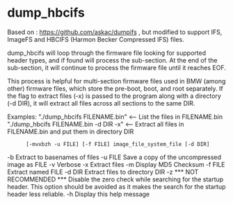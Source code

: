 # dump_hbcifs

Based on : https://github.com/askac/dumpifs , but modified to support IFS, ImageFS and HBCIFS (Harmon Becker Compressed IFS) files.

dump_hbcifs will loop through the firmware file looking for supported header types, and if found will process the sub-section. At the end of the sub-section, it will continue to process the firmware file until it reaches EOF.

This process is helpful for multi-section firmware files used in BMW (among other) firmware files, which store the pre-boot, boot, and root separately. If the flag to extract files (-x) is passed to the program along with a directory (-d DIR), it will extract all files across all sections to the same DIR.


Examples: "./dump_hbcifs FILENAME.bin" <-- List the files in FILENAME.bin
          "./dump_hbcifs FILENAME.bin -d DIR -x" <-- Extract all files in FILENAME.bin and put them in directory DIR

          [-mvxbzh -u FILE] [-f FILE] image_file_system_file [-d DIR]
 -b       Extract to basenames of files
 -u FILE  Save a copy of the uncompressed image as FILE
 -v       Verbose
 -x       Extract files
 -m       Display MD5 Checksum
 -f FILE  Extract named FILE
 -d DIR   Extract files to directory DIR
 -z       *** NOT RECOMMENDED ***
          Disable the zero check while searching for the startup header.
          This option should be avoided as it makes the search for the
          startup header less reliable.
 -h       Display this help message
